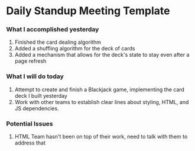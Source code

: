 # Daily Standup Meeting Template

### What I accomplished yesterday
1. Finished the card dealing algorithm
2. Added a shuffling algorithm for the deck of cards
3. Added a mechanism that allows for the deck's state to stay even after a page refresh
   

### What I will do today
1. Attempt to create and finish a Blackjack game, implementing the card deck I built yesterday
2. Work with other teams to establish clear lines about styling, HTML, and JS dependencies.


### Potential Issues
1. HTML Team hasn't been on top of their work, need to talk with them to address that